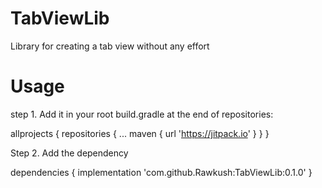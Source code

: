 # TabViewLib

Library for creating a tab view without any effort

# Usage

step 1. Add it in your root build.gradle at the end of repositories:

allprojects {
		repositories {
			...
			maven { url 'https://jitpack.io' }
		}
	}
  
  
  Step 2. Add the dependency
  
  dependencies {
	        implementation 'com.github.Rawkush:TabViewLib:0.1.0'
	}
